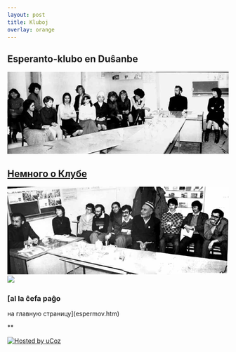 ```yaml
---
layout: post
title: Kluboj
overlay: orange
---
```


## Esperanto-klubo en Duŝanbe

![](klub1.jpg)

## [Немного о Клубе](dusxklub.htm)

![](klub2.jpg) ![](klub3.jpg)

### [al la ĉefa paĝo  
на главную страницу](espermov.htm)

**

<div data-align="center">

[![Hosted by uCoz](https://s210.ucoz.net/img/cp/5.gif
"Hosted by uCoz")](https://www.ucoz.ru/ "Создать сайт бесплатно")  

</div>

